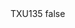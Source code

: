 <?xml version="1.0" encoding="UTF-8"?>
<CustomMetadata xmlns="http://soap.sforce.com/2006/04/metadata">
    <label>TXU135</label>
    <protected>false</protected>
</CustomMetadata>
